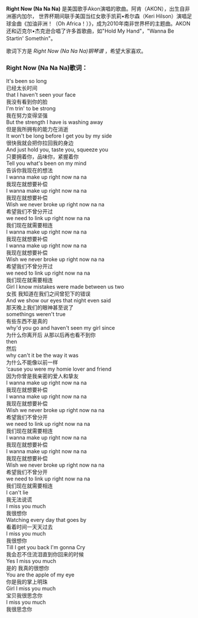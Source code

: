 

**Right Now (Na Na Na)** 是美国歌手Akon演唱的歌曲。阿肯（AKON），出生自非洲塞内加尔，
世界杯期间联手美国当红女歌手凯莉•希尔森（Keri Hilson）演唱足球金曲《加油非洲！（Oh
Africa！）》，成为2010年南非世界杯的主题曲。AKON还和迈克尔•杰克逊合唱了许多首歌曲，如"Hold My Hand"，"Wanna Be
Startin' Somethin"。

  
歌词下方是 _Right Now (Na Na Na)钢琴谱_ ，希望大家喜欢。

### Right Now (Na Na Na)歌词：

It's been so long  
已经太长时间  
that I haven't seen your face  
我没有看到你的脸  
I'm trin' to be strong  
我在努力变得坚强  
But the strength I have is washing away  
但是我所拥有的能力在消逝  
It won't be long before I get you by my side  
很快我就会把你拉回我的身边  
And just hold you, taste you, squeeze you  
只要拥着你，品味你，紧握着你  
Tell you what's been on my mind  
告诉你我现在的想法  
I wanna make up right now na na  
我现在就想要补偿  
I wanna make up right now na na  
我现在就想要补偿  
Wish we never broke up right now na na  
希望我们不曾分开过  
we need to link up right now na na  
我们现在就需要相连  
I wanna make up right now na na  
我现在就想要补偿  
I wanna make up right now na na  
我现在就想要补偿  
Wish we never broke up right now na na  
希望我们不曾分开过  
we need to link up right now na na  
我们现在就需要相连  
Girl I know mistakes were made between us two  
女孩 我知道在我们之间曾犯下的错误  
And we show our eyes that night even said  
那天晚上我们的眼神甚至说了  
somethings weren't true  
有些东西不是真的  
why'd you go and haven't seen my girl since  
为什么你离开后 从那以后再也看不到你  
then  
然后  
why can't it be the way it was  
为什么不能像以前一样  
‘cause you were my homie lover and friend  
因为你曾是我亲密的爱人和挚友  
I wanna make up right now na na  
我现在就想要补偿  
I wanna make up right now na na  
我现在就想要补偿  
Wish we never broke up right now na na  
希望我们不曾分开  
we need to link up right now na na  
我们现在就需要相连  
I wanna make up right now na na  
我现在就想要补偿  
I wanna make up right now na na  
我现在就想要补偿  
Wish we never broke up right now na na  
希望我们不曾分开  
we need to link up right now na na  
我们现在就需要相连  
I can't lie  
我无法说谎  
I miss you much  
我很想你  
Watching every day that goes by  
看着时间一天天过去  
I miss you much  
我很想你  
Till I get you back I'm gonna Cry  
我会忍不住流泪直到你回来的时候  
Yes I miss you much  
是的 我真的很想你  
You are the apple of my eye  
你是我的掌上明珠  
Girl I miss you much  
宝贝我很思念你  
I miss you much  
我很思念你

